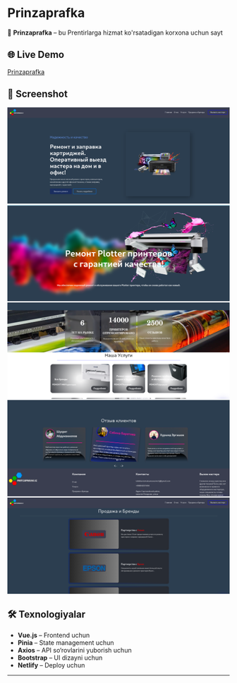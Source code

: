 # Prinzaprafka

🚀 **Prinzaprafka** – bu Prentirlarga hizmat ko'rsatadigan korxona uchun sayt

## 🌐 Live Demo

[Prinzaprafka](https://poetic-trifle-c8f33d.netlify.app/)

## 📸 Screenshot

![Prinzaprafka Screenshot](public/assets/HomePage.png)
![Prinzaprafka Screenshot](public/assets/HomePage1.png)
![Prinzaprafka Screenshot](public/assets/HomePage2.png)
![Prinzaprafka Screenshot](public/assets/HomePage3.png)
![Prinzaprafka Screenshot](public/assets/HomePage4.png)

## 🛠 Texnologiyalar
- **Vue.js** – Frontend uchun
- **Pinia** – State management uchun
- **Axios** – API so‘rovlarini yuborish uchun
- **Bootstrap** – UI dizayni uchun
- **Netlify** – Deploy uchun




---


